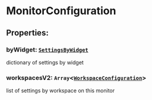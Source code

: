 # **MonitorConfiguration**

## **Properties**:

### byWidget: [`SettingsByWidget`](./SettingsByWidget)

dictionary of settings by widget

### workspacesV2: `Array`<[`WorkspaceConfiguration`](./WorkspaceConfiguration)>

list of settings by workspace on this monitor
